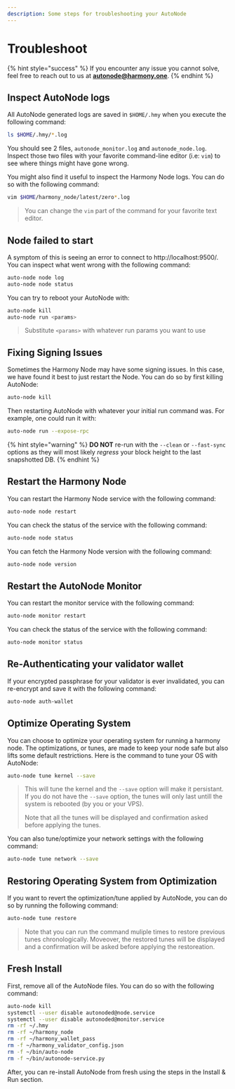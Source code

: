 ```yaml
---
description: Some steps for troubleshooting your AutoNode
---
```


# Troubleshoot

{% hint style="success" %}
If you encounter any issue you cannot solve, feel free to reach out to us at **autonode@harmony.one**.
{% endhint %}

## Inspect AutoNode logs

All AutoNode generated logs are saved in `$HOME/.hmy` when you execute the following command:

```bash
ls $HOME/.hmy/*.log
```

You should see 2 files, `autonode_monitor.log` and `autonode_node.log`. Inspect those two files with your favorite command-line editor \(i.e: `vim`\) to see where things might have gone wrong. 

You might also find it useful to inspect the Harmony Node logs. You can do so with the following command:

```bash
vim $HOME/harmony_node/latest/zero*.log
```

> You can change the `vim` part of the command for your favorite text editor.

## Node failed to start

A symptom of this is seeing an error to connect to http://localhost:9500/.   
You can inspect what went wrong with the following command:

```bash
auto-node node log
auto-node node status
```

You can try to reboot your AutoNode with:

```bash
auto-node kill
auto-node run <params>
```

> Substitute `<params>` with whatever run params you want to use

## Fixing Signing Issues

Sometimes the Harmony Node may have some signing issues. In this case, we have found it best to just restart the Node. You can do so by first killing AutoNode:

```bash
auto-node kill
```

Then restarting AutoNode with whatever your initial run command was. For example, one could run it with:

```bash
auto-node run --expose-rpc
```

{% hint style="warning" %}
**DO NOT** re-run with the `--clean` or `--fast-sync` options as they will most likely _regress_ your block height to the last snapshotted DB.
{% endhint %}

## Restart the Harmony Node

You can restart the Harmony Node service with the following command:

```bash
auto-node node restart
```

You can check the status of the service with the following command:

```bash
auto-node node status
```

You can fetch the Harmony Node version with the following command:

```bash
auto-node node version
```

## Restart the AutoNode Monitor

You can restart the monitor service with the following command:

```bash
auto-node monitor restart
```

You can check the status of the service with the following command:

```bash
auto-node monitor status
```

## Re-Authenticating your validator wallet

If your encrypted passphrase for your validator is ever invalidated, you can re-encrypt and save it with the following command:

```bash
auto-node auth-wallet
```

## Optimize Operating System

You can choose to optimize your operating system for running a harmony node. The optimizations, or tunes, are made to keep your node safe but also lifts some default restrictions. Here is the command to tune your OS with AutoNode:

```bash
auto-node tune kernel --save
```

> This will tune the kernel and the `--save` option will make it persistant. If you do not have the `--save` option, the tunes will only last untill the system is rebooted \(by you or your VPS\).  
>   
> Note that all the tunes will be displayed and confirmation asked before applying the tunes.

You can also tune/optimize your network settings with the following command:

```bash
auto-node tune network --save
```

## Restoring Operating System from Optimization

If you want to revert the optimization/tune applied by AutoNode, you can do so by running the following command:

```bash
auto-node tune restore
```

> Note that you can run the command muliple times to restore previous tunes chronologically. Moveover, the restored tunes will be displayed and a confirmation will be asked before applying the restoreation.

## Fresh Install

First, remove all of the AutoNode files. You can do so with the following command:

```bash
auto-node kill
systemctl --user disable autonoded@node.service
systemctl --user disable autonoded@monitor.service
rm -rf ~/.hmy
rm -rf ~/harmony_node
rm -rf ~/harmony_wallet_pass
rm -f ~/harmony_validator_config.json
rm -f ~/bin/auto-node
rm -f ~/bin/autonode-service.py
```

After, you can re-install AutoNode from fresh using the steps in the Install & Run section.







